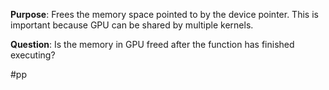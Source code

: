 **Purpose**: Frees the memory space pointed to by the device pointer. This is important because GPU can be shared by multiple kernels.

**Question**: Is the memory in GPU freed after the function has finished executing?

#pp 